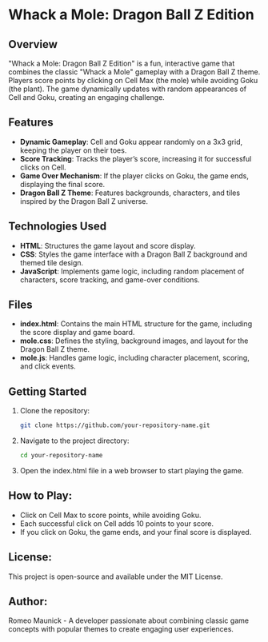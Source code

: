 # Whack a Mole: Dragon Ball Z Edition

## Overview
"Whack a Mole: Dragon Ball Z Edition" is a fun, interactive game that combines the classic "Whack a Mole" gameplay with a Dragon Ball Z theme. Players score points by clicking on Cell Max (the mole) while avoiding Goku (the plant). The game dynamically updates with random appearances of Cell and Goku, creating an engaging challenge. 

## Features
- **Dynamic Gameplay**: Cell and Goku appear randomly on a 3x3 grid, keeping the player on their toes.
- **Score Tracking**: Tracks the player’s score, increasing it for successful clicks on Cell.
- **Game Over Mechanism**: If the player clicks on Goku, the game ends, displaying the final score.
- **Dragon Ball Z Theme**: Features backgrounds, characters, and tiles inspired by the Dragon Ball Z universe.

## Technologies Used
- **HTML**: Structures the game layout and score display.
- **CSS**: Styles the game interface with a Dragon Ball Z background and themed tile design.
- **JavaScript**: Implements game logic, including random placement of characters, score tracking, and game-over conditions.

## Files
- **index.html**: Contains the main HTML structure for the game, including the score display and game board.
- **mole.css**: Defines the styling, background images, and layout for the Dragon Ball Z theme.
- **mole.js**: Handles game logic, including character placement, scoring, and click events.

## Getting Started
1. Clone the repository:
   ```bash
   git clone https://github.com/your-repository-name.git
2. Navigate to the project directory:
   ```bash
   cd your-repository-name
3. Open the index.html file in a web browser to start playing the game.

## How to Play:
- Click on Cell Max to score points, while avoiding Goku.
- Each successful click on Cell adds 10 points to your score.
- If you click on Goku, the game ends, and your final score is displayed.

## License:
This project is open-source and available under the MIT License.

## Author:
Romeo Maunick - A developer passionate about combining classic game concepts with popular themes to create engaging user experiences.

















